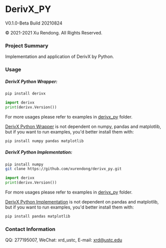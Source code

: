 # DerivX_PY
V0.1.0-Beta Build 20210824

© 2021-2021 Xu Rendong. All Rights Reserved.

### Project Summary
Implementation and application of DerivX by Python.

### Usage
##### DerivX Python Wrapper:
```bash
pip install derivx
```
```python
import derivx
print(derivx.Version())
```
For more usages please refer to examples in [derivx_py](https://github.com/xurendong/derivx/tree/main/exe/windows/bin/derivx_py) folder.

[DerivX Python Wrapper](https://github.com/xurendong/derivx/tree/main/exe/windows/bin/derivx_py) is not dependent on numpy, pandas and matplotlib, but if you want to run examples, you'd better install them with:
```bash
pip install numpy pandas matplotlib
```

##### DerivX Python Implementation:
```bash
pip install numpy
git clone https://github.com/xurendong/derivx_py.git
```
```python
import derivx
print(derivx.Version())
```
For more usages please refer to examples in [derivx_py](https://github.com/xurendong/derivx_py/tree/main/src/main/derivx_py) folder.

[DerivX Python Implementation](https://github.com/xurendong/derivx_py) is not dependent on pandas and matplotlib, but if you want to run examples, you'd better install them with:
```bash
pip install pandas matplotlib
```

### Contact Information
QQ: 277195007, WeChat: xrd_ustc, E-mail: xrd@ustc.edu

